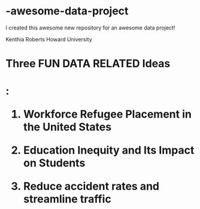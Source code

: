 # -awesome-data-project
I created this awesome new repository for an awesome data project!


Kenthia Roberts 
Howard University 


<h1>Three FUN DATA RELATED Ideas<h1> :

1. <strong>Workforce Refugee Placement in the United States</strong>


2. Education Inequity and Its Impact on Students
3. Reduce accident rates and streamline traffic
